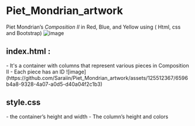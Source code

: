 # Piet_Mondrian_artwork
Piet Mondrian’s *Composition II* in Red, Blue, and Yellow using ( Html, css and Bootstrap) 
![image](https://github.com/Saraiin/Piet_Mondrian_artwork/assets/125512367/693970f1-2a3c-499d-8b6d-04119dfad1d1)

<h2>index.html :</h2>
- It's a container with columns that represent various pieces in Composition II
- Each piece has an ID
![image](https://github.com/Saraiin/Piet_Mondrian_artwork/assets/125512367/6596b4a8-9328-4a07-a0d5-d40a04f2c1b3)

<h2>style.css</h2>
- the container’s height and width
- The column’s height and colors 
